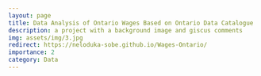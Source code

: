 ```yaml
---
layout: page
title: Data Analysis of Ontario Wages Based on Ontario Data Catalogue
description: a project with a background image and giscus comments
img: assets/img/3.jpg
redirect: https://neloduka-sobe.github.io/Wages-Ontario/
importance: 2
category: Data
---
```

